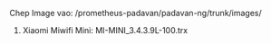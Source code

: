 Chep Image vao: /prometheus-padavan/padavan-ng/trunk/images/
1. Xiaomi Miwifi Mini: MI-MINI_3.4.3.9L-100.trx
